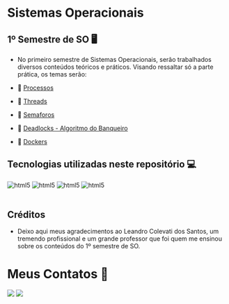 # **Sistemas Operacionais**

## **1º Semestre de SO 🖥️**

- No primeiro semestre de Sistemas Operacionais, serão trabalhados diversos conteúdos teóricos e práticos. Visando ressaltar só a parte prática, os temas serão:

- 📌 [Processos]()
- 📌 [Threads]()
- 📌 [Semaforos]()
- 📌 [Deadlocks - Algoritmo do Banqueiro]()
- 📌 [Dockers]()

## **Tecnologias utilizadas neste repositório 💻**
<div style="display: inline_block">
    <img align="center" alt="html5" src="https://img.shields.io/badge/Debian-A81D33?style=for-the-badge&logo=debian&logoColor=white" />
    <img align="center" alt="html5" src="https://img.shields.io/badge/Linux-FCC624?style=for-the-badge&logo=linux&logoColor=black" />
    <img align="center" alt="html5" src="https://img.shields.io/badge/Windows-0078D6?style=for-the-badge&logo=windows&logoColor=white" />
    <img align="center" alt="html5" src="https://img.shields.io/badge/Java-ED8B00?style=for-the-badge&logo=openjdk&logoColor=white" />
</div><br/>

## **Créditos**

- Deixo aqui meus agradecimentos ao Leandro Colevati dos Santos, um tremendo profissional e um grande professor que foi quem me ensinou sobre os conteúdos do 1º semestre de SO.

# **Meus Contatos** 📱

<div>
    <a href="https://www.linkedin.com/in/kawan-serafim/"><img src="https://img.shields.io/badge/LinkedIn-0077B5?style=for-the-badge&logo=linkedin&logoColor=white" target="_blank"></a>
    <a href="mailto:kawanserafimdesouza@gmail.com"><img src="https://img.shields.io/badge/Gmail-D14836?style=for-the-badge&logo=gmail&logoColor=white" target="_blank"></a>
</div><br/>

